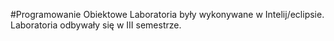 #Programowanie Obiektowe
Laboratoria były wykonywane w Intelij/eclipsie. Laboratoria odbywały się w III semestrze.
